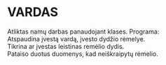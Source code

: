 # VARDAS  
Atliktas namų darbas panaudojant klases. 
Programa:  
Atspaudina įvestą vardą, įvesto dydžio rėmelye.  
Tikrina ar įvestas leistinas remėlio dydis.   
Pataiso duotus duomenys, kad neiškraipytų rėmelio.
